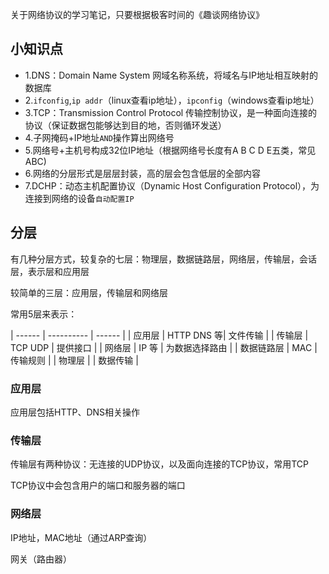 关于网络协议的学习笔记，只要根据极客时间的《趣谈网络协议》

## 小知识点

- 1.DNS：Domain Name System 网域名称系统，将域名与IP地址相互映射的数据库
- 2.`ifconfig`,`ip addr`（linux查看ip地址），`ipconfig`（windows查看ip地址）
- 3.TCP：Transmission Control Protocol 传输控制协议，是一种面向连接的协议（保证数据包能够达到目的地，否则循环发送）
- 4.子网掩码+IP地址`AND`操作算出网络号
- 5.网络号+主机号构成32位IP地址（根据网络号长度有A B C D E五类，常见ABC)
- 6.网络的分层形式是层层封装，高的层会包含低层的全部内容
- 7.DCHP：动态主机配置协议（Dynamic Host Configuration Protocol），为连接到网络的设备`自动配置IP`


## 分层

有几种分层方式，较复杂的七层：物理层，数据链路层，网络层，传输层，会话层，表示层和应用层

较简单的三层：应用层，传输层和网络层

常用5层来表示：

| ------ | ---------- | ------ |
| 应用层 | HTTP DNS 等| 文件传输 |
| 传输层 | TCP UDP    | 提供接口 |
| 网络层 | IP 等      | 为数据选择路由 |
| 数据链路层 | MAC    | 传输规则 |
| 物理层 |            | 数据传输 |

### 应用层

应用层包括HTTP、DNS相关操作

### 传输层

传输层有两种协议：无连接的UDP协议，以及面向连接的TCP协议，常用TCP

TCP协议中会包含用户的端口和服务器的端口


### 网络层

IP地址，MAC地址（通过ARP查询）

网关（路由器）
